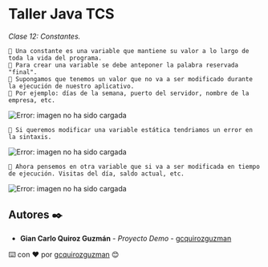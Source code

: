 # Taller Java TCS

_Clase 12: Constantes._

```
📢 Una constante es una variable que mantiene su valor a lo largo de toda la vida del programa. 
📢 Para crear una variable se debe anteponer la palabra reservada "final".
📢 Supongamos que tenemos un valor que no va a ser modificado durante la ejecución de nuestro aplicativo. 
📢 Por ejemplo: días de la semana, puerto del servidor, nombre de la empresa, etc.
```

![Error: imagen no ha sido cargada](https://github.com/gcquirozguzman/java-tcs-202001/blob/Clase-12/imagenes/pagina_12_1.png)

```
📢 Si queremos modificar una variable estática tendriamos un error en la sintaxis. 
```

![Error: imagen no ha sido cargada](https://github.com/gcquirozguzman/java-tcs-202001/blob/Clase-12/imagenes/pagina_12_2.png)

```
📢 Ahora pensemos en otra variable que si va a ser modificada en tiempo de ejecución. Visitas del día, saldo actual, etc.
```

![Error: imagen no ha sido cargada](https://github.com/gcquirozguzman/java-tcs-202001/blob/Clase-12/imagenes/pagina_12_3.png)


## Autores ✒️

* **Gian Carlo Quiroz Guzmán** - *Proyecto Demo* - [gcquirozguzman](https://github.com/gcquirozguzman)



⌨️ con ❤️ por [gcquirozguzman](https://github.com/gcquirozguzman) 😊
